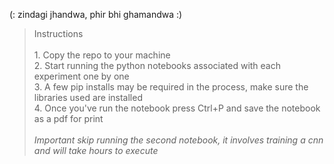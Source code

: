  (: zindagi jhandwa, phir bhi ghamandwa :)

 >Instructions<br>
 ><br>1. Copy the repo to your machine
 ><br>2. Start running the python notebooks associated with each experiment one by one
 ><br>3. A few pip installs may be required in the process, make sure the libraries used are installed
 ><br>4. Once you've run the notebook press Ctrl+P and save the notebook as a pdf for print
 ><br><br>*Important skip running the second notebook, it involves training a cnn and will take hours to execute*